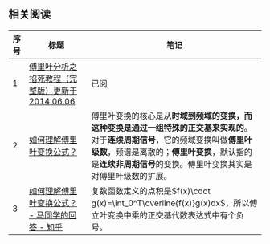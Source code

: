## 相关阅读

| 序号 | 标题                                                         | 笔记                                                         |
| ---- | ------------------------------------------------------------ | ------------------------------------------------------------ |
| 1    | [傅里叶分析之掐死教程（完整版）更新于2014.06.06](https://zhuanlan.zhihu.com/p/19763358) | 已阅                                                         |
| 2    | [如何理解傅里叶变换公式？]( https://www.zhihu.com/question/19714540/answer/1119070975) | 傅里叶变换的核心是从**时域到频域的变换，而这种变换是通过一组特殊的正交基来实现的**。<br />对于**连续周期信号**，它的频域变换叫做**傅里叶级数**，频谱是离散的；**傅里叶变换**，默认指的是**连续非周期信号**的变换。傅里叶变换其实是对傅里叶级数的扩展。<br /> |
| 3    | [如何理解傅里叶变换公式？ - 马同学的回答 - 知乎]( https://www.zhihu.com/question/19714540/answer/334686351) | 复数函数定义的点积是$f(x)\cdot g(x)=\int_0^T\overline{f(x)}g(x)dx$，所以傅立叶变换中乘的正交基代数表达式中有个负号。 |

